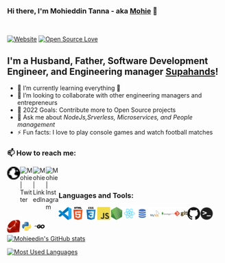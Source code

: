 ### Hi there, I'm Mohieddin Tanna - aka [Mohie][website] 👋

<br />

[![Website](https://img.shields.io/website?label=mohieddin.com&style=for-the-badge&url=https%3A%2F%2Fmohie93.github.io/portfolio/index)](https://mohie93.github.io/portfolio/index)
[![Open Source Love](https://badges.frapsoft.com/os/v2/open-source.svg?v=103)](https://github.com/mohie93)

## I'm a Husband, Father, Software Development Engineer, and Engineering manager [Supahands]!

- 🌱 I’m currently learning everything 🚀
- 👯 I’m looking to collaborate with other engineering managers and entrepreneurs
- 🥅 2022 Goals: Contribute more to Open Source projects
- 💬 Ask me about _NodeJs,Srverless, Microservices, and People management_
- ⚡ Fun facts: I love to play console games and watch football matches

### 📫 How to reach me:

[<img align="left" alt="mohie | Website" width="30px" src="https://raw.githubusercontent.com/iconic/open-iconic/master/svg/globe.svg" />][website]
[<img align="left" alt="Mohie | Twitter" width="30px" src="https://cdn.jsdelivr.net/npm/simple-icons@v3/icons/twitter.svg" />][twitter]
[<img align="left" alt="Mohie | LinkedIn" width="30px" src="https://cdn.jsdelivr.net/npm/simple-icons@v3/icons/linkedin.svg" />][linkedin]
[<img align="left" alt="Mohie | Instagram" width="30px" src="https://cdn.jsdelivr.net/npm/simple-icons@v3/icons/instagram.svg" />][instagram]

<br />
<br />

### Languages and Tools:

<img align="left" alt="Visual Studio Code" width="30px" src="https://raw.githubusercontent.com/github/explore/80688e429a7d4ef2fca1e82350fe8e3517d3494d/topics/visual-studio-code/visual-studio-code.png" />
<img align="left" alt="HTML5" width="30px" src="https://raw.githubusercontent.com/github/explore/80688e429a7d4ef2fca1e82350fe8e3517d3494d/topics/html/html.png" />
<img align="left" alt="CSS3" width="30px" src="https://raw.githubusercontent.com/github/explore/80688e429a7d4ef2fca1e82350fe8e3517d3494d/topics/css/css.png" />
<img align="left" alt="JavaScript" width="30px" src="https://raw.githubusercontent.com/github/explore/80688e429a7d4ef2fca1e82350fe8e3517d3494d/topics/javascript/javascript.png" />
<img align="left" alt="NodeJs" width="30px" src="https://raw.githubusercontent.com/github/explore/80688e429a7d4ef2fca1e82350fe8e3517d3494d/topics/nodejs/nodejs.png" /> 
<img align="left" alt="React" width="30px" src="https://raw.githubusercontent.com/github/explore/80688e429a7d4ef2fca1e82350fe8e3517d3494d/topics/react/react.png" />
<img align="left" alt="SQL" width="30px" src="https://raw.githubusercontent.com/github/explore/80688e429a7d4ef2fca1e82350fe8e3517d3494d/topics/sql/sql.png" />
<img align="left" alt="MySQL" width="30px" src="https://raw.githubusercontent.com/github/explore/80688e429a7d4ef2fca1e82350fe8e3517d3494d/topics/mysql/mysql.png" />
<img align="left" alt="MongoDB" width="30px" src="https://raw.githubusercontent.com/github/explore/80688e429a7d4ef2fca1e82350fe8e3517d3494d/topics/mongodb/mongodb.png" />
<img align="left" alt="Git" width="30px" src="https://raw.githubusercontent.com/github/explore/80688e429a7d4ef2fca1e82350fe8e3517d3494d/topics/git/git.png" />
<img align="left" alt="GitHub" width="30px" src="https://raw.githubusercontent.com/github/explore/78df643247d429f6cc873026c0622819ad797942/topics/github/github.png" />
<img align="left" alt="Terminal" width="30px" src="https://raw.githubusercontent.com/github/explore/80688e429a7d4ef2fca1e82350fe8e3517d3494d/topics/terminal/terminal.png" />
<img align="left" alt="Ruby" width="30px" src="https://raw.githubusercontent.com/github/explore/80688e429a7d4ef2fca1e82350fe8e3517d3494d/topics/ruby/ruby.png" />
<img align="left" alt="Python" width="30px" src="https://raw.githubusercontent.com/github/explore/80688e429a7d4ef2fca1e82350fe8e3517d3494d/topics/python/python.png" />
<img align="left" alt="go" width="30px" src="https://raw.githubusercontent.com/github/explore/80688e429a7d4ef2fca1e82350fe8e3517d3494d/topics/go/go.png" />

<br />
<br />
<br />

[![Mohieedin's GitHub stats](https://github-readme-stats.vercel.app/api?username=mohie93&count_private=true&show_icons=true&theme=dark)](https://github.com/anuraghazra/github-readme-stats)

[![Most Used Languages](https://github-readme-stats.vercel.app/api/top-langs/?username=mohie93&layout=compact&show_icons=true&theme=dark)](https://github.com/anuraghazra/github-readme-stats)

[supahands]: https://www.supahands.ai/
[website]: https://mohie93.github.io/portfolio/index
[twitter]: https://twitter.com/MohieddinTanna
[instagram]: https://instagram.com/justmohie
[linkedin]: https://linkedin.com/in/mohie93

